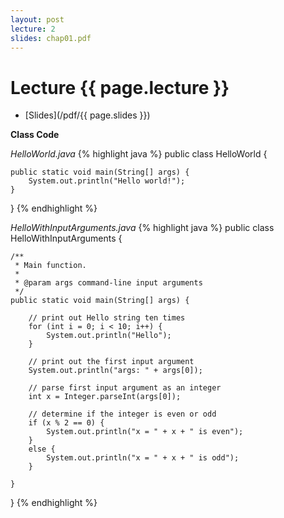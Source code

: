 ```yaml
---
layout: post
lecture: 2
slides: chap01.pdf
---
```


Lecture {{ page.lecture }}
==========================

- [Slides](/pdf/{{ page.slides }})

**Class Code**

*HelloWorld.java*
{% highlight java %}
public class HelloWorld {

    public static void main(String[] args) {
        System.out.println("Hello world!");
    }

}
{% endhighlight %}

*HelloWithInputArguments.java*
{% highlight java %}
public class HelloWithInputArguments {

	/**
	 * Main function.
	 * 
	 * @param args command-line input arguments
	 */
	public static void main(String[] args) {
		
		// print out Hello string ten times
		for (int i = 0; i < 10; i++) {
			System.out.println("Hello");			
		}
		
		// print out the first input argument
		System.out.println("args: " + args[0]);
		
		// parse first input argument as an integer
		int x = Integer.parseInt(args[0]);
				
		// determine if the integer is even or odd
		if (x % 2 == 0) {
			System.out.println("x = " + x + " is even");
		}
		else {
			System.out.println("x = " + x + " is odd");			
		}

	}
}
{% endhighlight %}
